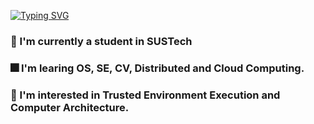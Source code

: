  [![Typing SVG](https://readme-typing-svg.demolab.com/?lines=✨+Welcome+to+JADDYK's+Github+✨ )](https://git.io/typing-svg) 
### 🔭 I'm currently a student in SUSTech
### :fireworks: I'm learing OS, SE, CV, Distributed and Cloud Computing.
### :dart: I'm interested in Trusted Environment Execution and Computer Architecture.

<!--
**JADDYK/JADDYK** is a ✨ _special_ ✨ repository because its `README.md` (this file) appears on your GitHub profile.

Here are some ideas to get you started:

- 🔭 I’m currently working on ...
- 🌱 I’m currently learning ...
- 👯 I’m looking to collaborate on ...
- 🤔 I’m looking for help with ...
- 💬 Ask me about ...
- 📫 How to reach me: ...
- 😄 Pronouns: ...
- ⚡ Fun fact: ...

[![Anurag's GitHub stats](https://github-readme-stats.vercel.app/api?username=JADDYK&count_private=true&show_icons=true&include_all_commits=true)](https://github.com/anuraghazra/github-readme-stats)
[![Top Langs](https://github-readme-stats.vercel.app/api/top-langs/?username=JADDYK&layout=compact&count_private=true&show_icons=true)](https://github.com/anuraghazra/github-readme-stats)

-->
